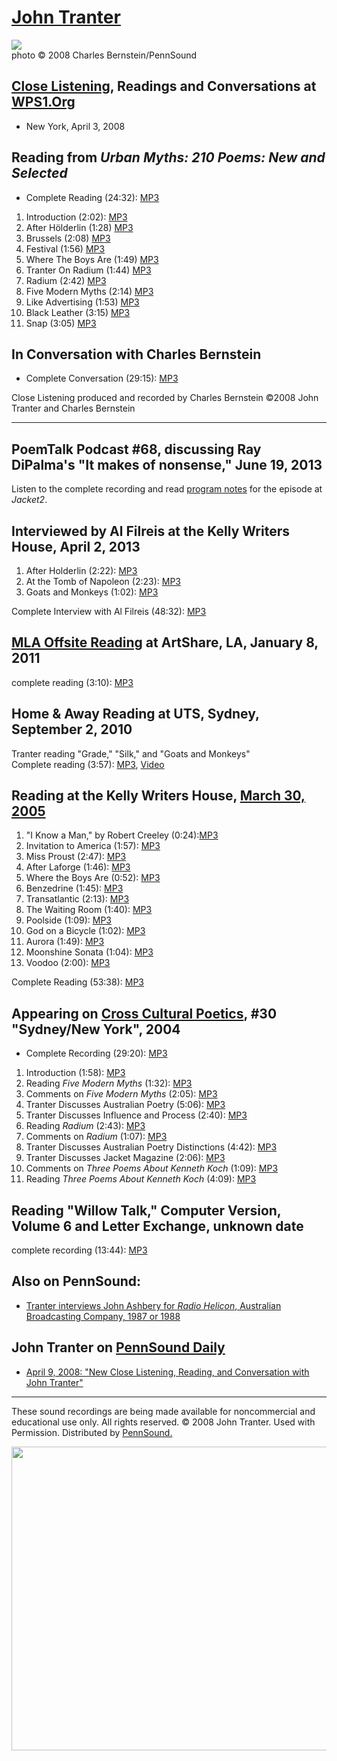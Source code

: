 [John Tranter](http://www.johntranter.com)
==========================================

![](images/portraits/Tranter_John_Ch-Bernstein_NYC_04-03-08.JPG)  
photo © 2008 Charles Bernstein/PennSound  

[Close Listening](Close-Listening.php), Readings and Conversations at [WPS1.Org](http://www.wps1.org)
-----------------------------------------------------------------------------------------------------

-   New York, April 3, 2008

Reading from *Urban Myths: 210 Poems: New and Selected*
-------------------------------------------------------

-   Complete Reading (24:32): [MP3](http://media.sas.upenn.edu/pennsound/authors/Tranter/Tranter-John_Close-Listening_reading_4-3-08.mp3)

1.  Introduction (2:02): [MP3](http://media.sas.upenn.edu/pennsound/authors/Tranter/Tranter-John_Introduction_Close-Listening_4-3-2008.mp3)
2.  After Hölderlin (1:28) [MP3](http://media.sas.upenn.edu/pennsound/authors/Tranter/Tranter-John_After%20Hlderlin_Close-Listening_4-3-2008.mp3)
3.  Brussels (2:08) [MP3](http://media.sas.upenn.edu/pennsound/authors/Tranter/Tranter-John_Brussels_Close-Listening_4-3-2008.mp3)
4.  Festival (1:56) [MP3](http://media.sas.upenn.edu/pennsound/authors/Tranter/Tranter-John_Festival_Close-Listening_4-3-2008.mp3)
5.  Where The Boys Are (1:49) [MP3](http://media.sas.upenn.edu/pennsound/authors/Tranter/Tranter-John_Where-the-Boys-Are_Close-Listening_4-3-2008.mp3)
6.  Tranter On Radium (1:44) [MP3](http://media.sas.upenn.edu/pennsound/authors/Tranter/Tranter-John_on-Radium_Close%20Listeing_4-3-2008.mp3)
7.  Radium (2:42) [MP3](http://media.sas.upenn.edu/pennsound/authors/Tranter/Tranter-John_Radium_Close-Listening_4-3-2008.mp3)
8.  Five Modern Myths (2:14) [MP3](http://media.sas.upenn.edu/pennsound/authors/Tranter/Tranter-John_Five%20Modern%20Myths_Close-Listening_4-3-2008.mp3)
9.  Like Advertising (1:53) [MP3](http://media.sas.upenn.edu/pennsound/authors/Tranter/Tranter-John_Like%20Advertising_Close-Listening_4-3-2008.mp3)
10. Black Leather (3:15) [MP3](http://media.sas.upenn.edu/pennsound/authors/Tranter/Tranter-John_Black%20Leather_Close-Listening_4-3-2008.mp3)
11. Snap (3:05) [MP3](http://media.sas.upenn.edu/pennsound/authors/Tranter/Tranter-John_Snap_Close-Listening_4-3-2008.mp3)

In Conversation with Charles Bernstein
--------------------------------------

-   Complete Conversation (29:15): [MP3](http://media.sas.upenn.edu/pennsound/authors/Tranter/Tranter-John_Close-Listening_conversation_4-3-08.mp3)

Close Listening produced and recorded by Charles Bernstein
©2008 John Tranter and Charles Bernstein

------------------------------------------------------------------------

PoemTalk Podcast \#68, discussing Ray DiPalma's "It makes of nonsense," June 19, 2013
-------------------------------------------------------------------------------------

Listen to the complete recording and read [program notes](http://jacket2.org/podcasts/perhaps-new-optimism-poemtalk-68) for the episode at *Jacket2*.

Interviewed by Al Filreis at the Kelly Writers House, April 2, 2013
-------------------------------------------------------------------

1.  After Holderlin (2:22): [MP3](http://media.sas.upenn.edu/pennsound/authors/Tranter/KWH-4-2-2013/Tranter-John_01_After-Holderlin_PennSound-Podcast_4-2-2013.mp3)
2.  At the Tomb of Napoleon (2:23): [MP3](http://media.sas.upenn.edu/pennsound/authors/Tranter/KWH-4-2-2013/Tranter-John_02_At-the-Tomb-of-Napoleon_PennSound-Podcast_4-2-2013.mp3)
3.  Goats and Monkeys (1:02): [MP3](http://media.sas.upenn.edu/pennsound/authors/Tranter/KWH-4-2-2013/Tranter-John_03_Goats-and-Monkeys_PennSound-Podcast_4-2-2013.mp3)

Complete Interview with Al Filreis (48:32): [MP3](http://media.sas.upenn.edu/pennsound/authors/Tranter/KWH-4-2-2013/PennSound-Podcast_29_Tranter-Filreis.mp3)

[MLA Offsite Reading](MLA-Offsite-2011.php) at ArtShare, LA, January 8, 2011
----------------------------------------------------------------------------

complete reading (3:10): [MP3](http://media.sas.upenn.edu/pennsound/groups/MLA-Offsite/2011-LA/MLA-Offsite-2011_69_John-Tranter_ArtShare_LA_1-8-11.mp3)


Home & Away Reading at UTS, Sydney, September 2, 2010
-----------------------------------------------------

Tranter reading "Grade," "Silk," and "Goats and Monkeys"  
Complete reading (3:57): [MP3](http://media.sas.upenn.edu/pennsound/authors/Tranter/Tranter-John_Complete-Reading_Home--Away_UTS_Sidney_09-02-2010.mp3), [Video](http://www.nzepc.auckland.ac.nz/features/home&away/video-sydney.asp#13)

Reading at the Kelly Writers House, [March 30, 2005](http://writing.upenn.edu/wh/calendar/0305.html#30)
-------------------------------------------------------------------------------------------------------

1.  "I Know a Man," by Robert Creeley (0:24):[MP3](http://media.sas.upenn.edu/pennsound/authors/Tranter/KWH-2005/Tranter-John_01_Creeley_I-Know-a-Man_UPenn_3-30-05.mp3)
2.  Invitation to America (1:57): [MP3](http://media.sas.upenn.edu/pennsound/authors/Tranter/KWH-2005/Tranter-John_02_Invitation-to-America_UPenn_3-30-05.mp3)
3.  Miss Proust (2:47): [MP3](http://media.sas.upenn.edu/pennsound/authors/Tranter/KWH-2005/Tranter-John_03_Miss-Proust_UPenn_3-30-05.mp3)
4.  After Laforge (1:46): [MP3](http://media.sas.upenn.edu/pennsound/authors/Tranter/KWH-2005/Tranter-John_04_After-Laforge_UPenn_3-30-05.mp3)
5.  Where the Boys Are (0:52): [MP3](http://media.sas.upenn.edu/pennsound/authors/Tranter/KWH-2005/Tranter-John_05_Where-the-Boys-Are_UPenn_3-30-05.mp3)
6.  Benzedrine (1:45): [MP3](http://media.sas.upenn.edu/pennsound/authors/Tranter/KWH-2005/Tranter-John_06_Benzadrene_UPenn_3-30-05.mp3)
7.  Transatlantic (2:13): [MP3](http://media.sas.upenn.edu/pennsound/authors/Tranter/KWH-2005/Tranter-John_07_Transatlantic_UPenn_3-30-05.mp3)
8.  The Waiting Room (1:40): [MP3](http://media.sas.upenn.edu/pennsound/authors/Tranter/KWH-2005/Tranter-John_08_The-Waiting-Room_UPenn_3-30-05.mp3)
9.  Poolside (1:09): [MP3](http://media.sas.upenn.edu/pennsound/authors/Tranter/KWH-2005/Tranter-John_09_Poolside_UPenn_3-30-05.mp3)
10. God on a Bicycle (1:02): [MP3](http://media.sas.upenn.edu/pennsound/authors/Tranter/KWH-2005/Tranter-John_10_God-on-a-Bicycle_UPenn_3-30-05.mp3)
11. Aurora (1:49): [MP3](http://media.sas.upenn.edu/pennsound/authors/Tranter/KWH-2005/Tranter-John_11_Aurora_UPenn_3-30-05.mp3)
12. Moonshine Sonata (1:04): [MP3](http://media.sas.upenn.edu/pennsound/authors/Tranter/KWH-2005/Tranter-John_12_Moonshine-Sonata_UPenn_3-30-05.mp3)
13. Voodoo (2:00): [MP3](http://media.sas.upenn.edu/pennsound/authors/Tranter/KWH-2005/Tranter-John_13_Vodoo_UPenn_3-30-05.mp3)

Complete Reading (53:38): [MP3](http://media.sas.upenn.edu/pennsound/authors/Tranter/KWH-2005/Tranter_John_3-30-05.mp3)

Appearing on [Cross Cultural Poetics](http://writing.upenn.edu/pennsound/x/XCP.php), \#30 "Sydney/New York", 2004
-----------------------------------------------------------------------------------------------------------------

-   Complete Recording (29:20): [MP3](http://media.sas.upenn.edu/pennsound/authors/Tranter/Tranter-John_Complete-Recording_XCP.mp3)

1.  Introduction (1:58): [MP3](http://media.sas.upenn.edu/pennsound/authors/Tranter/Tranter-John_Introduction_XCP.mp3)
2.  Reading *Five Modern Myths* (1:32): [MP3](http://media.sas.upenn.edu/pennsound/authors/Tranter/Tranter-John_Reading-Five-Modern-Myths_XCP.mp3)
3.  Comments on *Five Modern Myths* (2:05): [MP3](http://media.sas.upenn.edu/pennsound/authors/Tranter/Tranter-John_Comments-On-Five-Modern-Myths.mp3)
4.  Tranter Discusses Australian Poetry (5:06): [MP3](http://media.sas.upenn.edu/pennsound/authors/Tranter/Tranter-John_Tranter-Discusses-Australian-Poetry_XCP.mp3)
5.  Tranter Discusses Influence and Process (2:40): [MP3](http://media.sas.upenn.edu/pennsound/authors/Tranter/Tranter-John_Tranter-Discusses-Influence-and-Process_XCP.mp3)
6.  Reading *Radium* (2:43): [MP3](http://media.sas.upenn.edu/pennsound/authors/Tranter/Tranter-John_Reading-Radium_XCP.mp3)
7.  Comments on *Radium* (1:07): [MP3](http://media.sas.upenn.edu/pennsound/authors/Tranter/Tranter-John_Comments-on-Radium_XCP.mp3)
8.  Tranter Discusses Australian Poetry Distinctions (4:42): [MP3](http://media.sas.upenn.edu/pennsound/authors/Tranter/Tranter-John_Tranter-Dicusses-Australien-Poetry_Distinctions_XCP.mp3)
9.  Tranter Discusses Jacket Magazine (2:06): [MP3](http://media.sas.upenn.edu/pennsound/authors/Tranter/Tranter-John_Tranter-Discusses-Jacket-Magazine_XCP.mp3)
10. Comments on *Three Poems About Kenneth Koch* (1:09): [MP3](http://media.sas.upenn.edu/pennsound/authors/Tranter/Tranter-John_Comments-on-Three-Poems-About-Kenneth-Koche_XCP.mp3)
11. Reading *Three Poems About Kenneth Koch* (4:09): [MP3](http://media.sas.upenn.edu/pennsound/authors/Tranter/Tranter-John_Reading-Three-Poems-About-Kenneth-Koch_XCP.mp3)

Reading "Willow Talk," Computer Version, Volume 6 and Letter Exchange, unknown date
-----------------------------------------------------------------------------------

complete recording (13:44): [MP3](http://media.sas.upenn.edu/pennsound/authors/Tranter/Tranter-John_Willow-Talk_Computer-Vol-6-Version.mp3)

Also on PennSound:
------------------

-   [Tranter interviews John Ashbery for *Radio Helicon*, Australian Broadcasting Company, 1987 or 1988](Ashbery.php#Radio-Helicon)

John Tranter on [PennSound Daily](http://writing.upenn.edu/pennsound/daily)
---------------------------------------------------------------------------

-   [April 9, 2008: "New Close Listening, Reading, and Conversation with John Tranter"](http://writing.upenn.edu/pennsound/daily/200804.php#9_12:31)

------------------------------------------------------------------------

These sound recordings are being made available for noncommercial
and educational use only. All rights reserved. © 2008 John Tranter. Used with Permission. Distributed by [PennSound.](../index.html)

  

<img src="/static/images/portraits/Tranter_John_Ch-Bernstein_NYC_4-3-08_rdng.JPG" width="648" height="486" />
